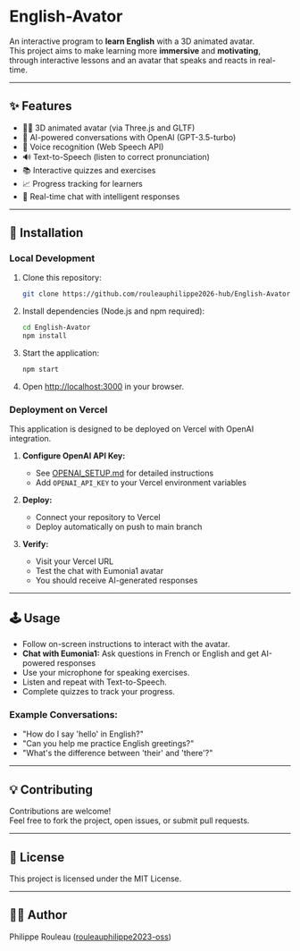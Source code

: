 # English-Avator

An interactive program to **learn English** with a 3D animated avatar.  
This project aims to make learning more **immersive** and **motivating**, through interactive lessons and an avatar that speaks and reacts in real-time.

---

## ✨ Features
- 👩‍🏫 3D animated avatar (via Three.js and GLTF)
- 🤖 AI-powered conversations with OpenAI (GPT-3.5-turbo)
- 🎤 Voice recognition (Web Speech API)
- 🔊 Text-to-Speech (listen to correct pronunciation)
- 📚 Interactive quizzes and exercises
- 📈 Progress tracking for learners
- 💬 Real-time chat with intelligent responses

---

## 🚀 Installation

### Local Development

1. Clone this repository:
   ```bash
   git clone https://github.com/rouleauphilippe2026-hub/English-Avator.git
   ```
2. Install dependencies (Node.js and npm required):
   ```bash
   cd English-Avator
   npm install
   ```
3. Start the application:
   ```bash
   npm start
   ```
4. Open [http://localhost:3000](http://localhost:3000) in your browser.

### Deployment on Vercel

This application is designed to be deployed on Vercel with OpenAI integration.

1. **Configure OpenAI API Key:**
   - See [OPENAI_SETUP.md](./OPENAI_SETUP.md) for detailed instructions
   - Add `OPENAI_API_KEY` to your Vercel environment variables

2. **Deploy:**
   - Connect your repository to Vercel
   - Deploy automatically on push to main branch

3. **Verify:**
   - Visit your Vercel URL
   - Test the chat with Eumonia1 avatar
   - You should receive AI-generated responses

---

## 🕹️ Usage

- Follow on-screen instructions to interact with the avatar.
- **Chat with Eumonia1:** Ask questions in French or English and get AI-powered responses
- Use your microphone for speaking exercises.
- Listen and repeat with Text-to-Speech.
- Complete quizzes to track your progress.

### Example Conversations:
- "How do I say 'hello' in English?"
- "Can you help me practice English greetings?"
- "What's the difference between 'their' and 'there'?"

---

## 💡 Contributing

Contributions are welcome!  
Feel free to fork the project, open issues, or submit pull requests.

---

## 📄 License

This project is licensed under the MIT License.

---

## 🙋‍♂️ Author

Philippe Rouleau ([rouleauphilippe2023-oss](https://github.com/rouleauphilippe2023-oss))